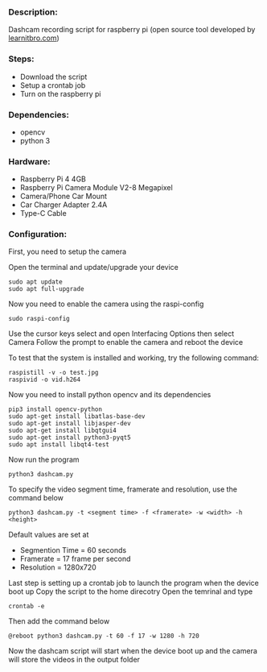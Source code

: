 ### Description: 
Dashcam recording script for raspberry pi (open source tool developed by [learnitbro.com](https://learnitbro.com/))

### Steps:
- Download the script
- Setup a crontab job
- Turn on the raspberry pi

### Dependencies:
- opencv
- python 3

### Hardware:
- Raspberry Pi 4 4GB
- Raspberry Pi Camera Module V2-8 Megapixel
- Camera/Phone Car Mount
- Car Charger Adapter 2.4A
- Type-C Cable

### Configuration:
First, you need to setup the camera

Open the terminal and update/upgrade your device
```
sudo apt update
sudo apt full-upgrade
```
Now you need to enable the camera  using the raspi-config
```
sudo raspi-config
```
Use the cursor keys select and open Interfacing Options then select Camera
Follow the prompt to enable the camera and reboot the device

To test that the system is installed and working, try the following command:
```
raspistill -v -o test.jpg
raspivid -o vid.h264
```
Now you need to install python opencv and its dependencies
```
pip3 install opencv-python
sudo apt-get install libatlas-base-dev
sudo apt-get install libjasper-dev
sudo apt-get install libqtgui4
sudo apt-get install python3-pyqt5
sudo apt install libqt4-test
```

Now run the program
```
python3 dashcam.py
```
To specify the video segment time, framerate and resolution, use the command below
```
python3 dashcam.py -t <segment time> -f <framerate> -w <width> -h <height>
```
Default values are set at
- Segmention Time = 60 seconds
- Framerate = 17 frame per second
- Resolution = 1280x720

Last step is setting up a crontab job to launch the program when the device boot up
Copy the script to the home direcotry
Open the temrinal and type
```
crontab -e
```
Then add the command below
```
@reboot python3 dashcam.py -t 60 -f 17 -w 1280 -h 720
```
Now the dashcam script will start when the device boot up and the camera will store the videos in the output folder
